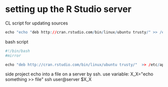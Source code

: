 # setting up the R Studio server


CL script for updating sources
```R
echo "echo "deb http://cran.rstudio.com/bin/linux/ubuntu trusty/" >> /etc/apt/sources.list" | sudo bash
```


bash script
```R
#!/bin/bash
#mirror

echo "deb http://cran.rstudio.com/bin/linux/ubuntu trusty/"  >> /etc/apt/sources.list
```


side project echo into a file on a server by ssh.
use variable:
X_X="echo something >> file"
ssh user@server $X_X
